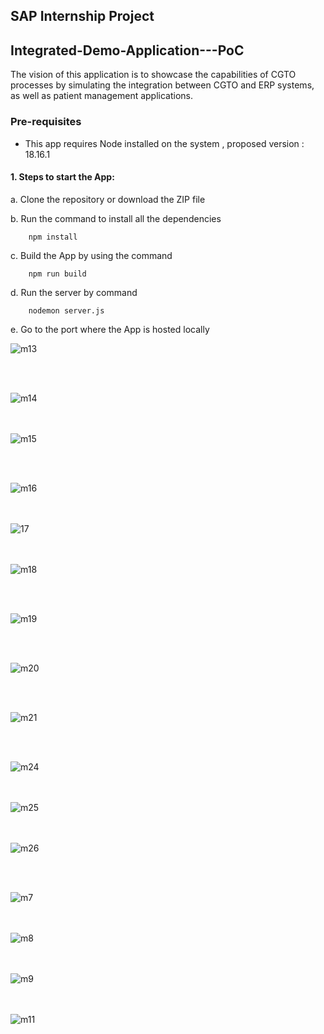 ## SAP Internship Project

## Integrated-Demo-Application---PoC
The vision of this application is to showcase the capabilities of CGTO processes by simulating the integration between CGTO and ERP systems, as well as patient management applications.

### Pre-requisites

-   This app requires Node installed on the system , proposed version : 18.16.1

#### 1. Steps to start the App:

   a. Clone the repository or download the ZIP file


   b. Run the command to install all the dependencies

```
    npm install
```

   c. Build the App by using the command

```
    npm run build
```

   d. Run the server by command

```
    nodemon server.js
```

  e. Go to the port where the App is hosted locally


![m13](https://github.com/Jafrin-khan/Monitor-Process-Flow-/assets/82137973/8b215d9b-0103-470f-89ce-5f6c720661f5)

<br /><br />



![m14](https://github.com/Jafrin-khan/Monitor-Process-Flow-/assets/82137973/e6fb3866-7b61-44e9-bc6c-0d3e5f92d1a4)




<br /><br />
![m15](https://github.com/Jafrin-khan/Monitor-Process-Flow-/assets/82137973/a3b5fbe5-1318-4a51-accc-f53bfd72771d)



<br /><br />

![m16](https://github.com/Jafrin-khan/Monitor-Process-Flow-/assets/82137973/18fa82d4-d5e4-4576-9f04-d587bd7a4f62)

<br /><br />
![17](https://github.com/Jafrin-khan/Monitor-Process-Flow-/assets/82137973/14741d80-f040-4baa-a10a-ef191486ac64)


<br /><br />
![m18](https://github.com/Jafrin-khan/Monitor-Process-Flow-/assets/82137973/353e8a36-0f8a-47b0-8d59-6ec9bd592cdb)


<br /><br />

![m19](https://github.com/Jafrin-khan/Monitor-Process-Flow-/assets/82137973/05b78a89-0718-485f-8c6a-6db7b2562a34)

<br /><br />

  ![m20](https://github.com/Jafrin-khan/Monitor-Process-Flow-/assets/82137973/141867d6-c65d-443f-b11f-b2091575a1a9)


   <br /><br />

  ![m21](https://github.com/Jafrin-khan/Monitor-Process-Flow-/assets/82137973/ef393a7b-c53c-4e51-998a-e2cd116988e2)







<br /><br />


![m24](https://github.com/Jafrin-khan/Monitor-Process-Flow-/assets/82137973/91d36773-3647-458b-940d-c64f34814ff9)

<br /><br />
![m25](https://github.com/Jafrin-khan/Monitor-Process-Flow-/assets/82137973/a01f1d67-beeb-4411-8738-045f8ea11f01)

<br /><br />
![m26](https://github.com/Jafrin-khan/Monitor-Process-Flow-/assets/82137973/7bfce364-5c2b-425f-b4e6-5d878ef2c495)

<br /><br />

![m7](https://github.com/Jafrin-khan/Monitor-Process-Flow-/assets/82137973/1cc61277-81bb-4b96-bb21-57c20400c34c)

<br /><br />
![m8](https://github.com/Jafrin-khan/Monitor-Process-Flow-/assets/82137973/8195aad5-f2e6-4cce-822c-c948f5e1cb5e)





<br /><br />
![m9](https://github.com/Jafrin-khan/Monitor-Process-Flow-/assets/82137973/de7cab2d-be11-40ef-88d7-eb3308d3e7bb)

<br /><br />
![m11](https://github.com/Jafrin-khan/Monitor-Process-Flow-/assets/82137973/06fae615-b76b-4cdb-b55c-e70e0d272e74)

